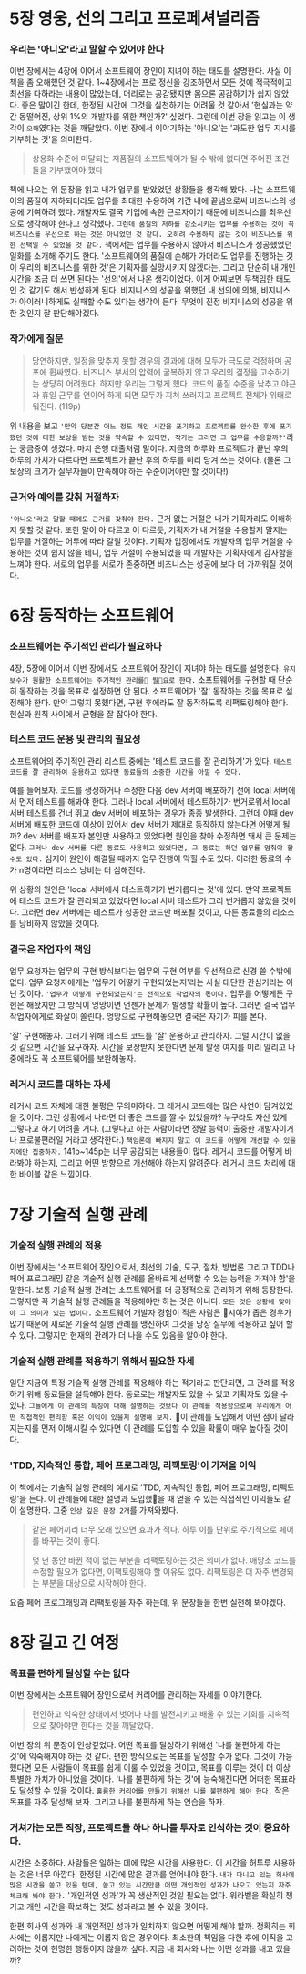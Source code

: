 # 5장 영웅, 선의 그리고 프로페셔널리즘

### 우리는 '아니오'라고 말할 수 있어야 한다
 이번 장에서는 4장에 이어서 소프트웨어 장인이 지녀야 하는 태도를 설명한다. 사실 이 책을 좀 오해했던 것 같다. 1~4장에서는 프로 정신을 강조하면서 모든 것에 적극적이고 최선을 다하라는 내용이 많았는데, 머리로는 공감됐지만 몸으론 공감하기가 쉽지 않았다. 좋은 말이긴 한데, 한정된 시간에 그것을 실천하기는 어려울 것 같아서 '현실과는 약간 동떨어진, 상위 1%의 개발자를 위한 책인가?' 싶었다. 그런데 이번 장을 읽고는 이 생각이 `오해`였다는 것을 깨달았다. 이번 장에서 이야기하는 '아니오'는 '과도한 업무 지시를 거부하는 것'을 의미한다.

> 상용화 수준에 미달되는 저품질의 소프트웨어가 될 수 밖에 없다면 주어진 조건들을 거부했어야 했다

 책에 나오는 위 문장을 읽고 내가 업무를 받았었던 상황들을 생각해 봤다. 
나는 소프트웨어의 품질이 저하되더라도 업무를 최대한 수용하여 기간 내에 끝냄으로써 비즈니스의 성공에 기여하려 했다. 
개발자도 결국 기업에 속한 근로자이기 때문에 비즈니스를 최우선으로 생각해야 한다고 생각했다. 
`그런데 품질의 저하를 감소시키는 업무를 수용하는 것이 꼭 비즈니스를 우선으로 하는 것은 아니었던 것 같다.
오히려 수용하지 않는 것이 비즈니스를 위한 선택일 수 있었을 것 같다.` 
책에서는 업무를 수용하지 않아서 비즈니스가 성공했었던 일화를 소개해 주기도 한다. 
'소프트웨어의 품질에 손해가 가더라도 업무를 진행하는 것이 우리의 비즈니스를 위한 것'은 기획자를 실망시키지 않겠다는, 그리고 단순히 내 개인 시간을 조금 더 쓰면 된다는 '선의'에서 나온 생각이었다. 
이게 어찌보면 무책임한 태도인 것 같기도 해서 반성하게 된다. 비지니스의 성공을 위했던 내 선의에 의해, 비지니스가 아이러니하게도 실패할 수도 있다는 생각이 든다. 무엇이 진정 비지니스의 성공을 위한 것인지 잘 판단해야겠다.

### 작가에게 질문
 > 당연하지만, 일정을 맞추지 못할 경우의 결과에 대해 모두가 극도로 걱정하며 공포에 휩싸였다. 비즈니스 부서의 압력에 굴복하지 않고 우리의 결정을 고수하기는 상당히 어려웠다. 하지만 우리는 그렇게 했다. 코드의 품질 수준을 낮추고 야근과 휴일 근무를 연이어 하게 되면 모두가 지쳐 쓰러지고 프로젝트 전체가 위태로워진다. (119p)

 위 내용을 보고 `'만약 당분간 어느 정도 개인 시간을 포기하고 프로젝트를 완수한 후에 포기했던 것에 대한 보상을 받는 것을 약속할 수 있다면, 작가는 그러면 그 업무를 수용할까?'`라는 궁금증이 생겼다. 
마치 은행 대출처럼 말이다. 지금의 하루와 프로젝트가 끝난 후의 하루의 가치가 다르다면 프로젝트가 끝난 후의 하루를 미리 당겨 쓰는 것이다. (물론 그 보상의 크기가 실무자들이 만족해야 하는 수준이어야만 할 것이다!)

### 근거와 예의를 갖춰 거절하자
 `'아니오'라고 말할 때에도 근거를 갖춰야 한다.` 
근거 없는 거절은 내가 기획자라도 이해하지 못할 것 같다. 
또한 말이 아 다르고 어 다르듯, 기획자가 내 거절을 수용할지 말지는 업무를 거절하는 어투에 따라 갈릴 것이다. 
기획자 입장에서도 개발자의 업무 거절을 수용하는 것이 쉽지 않을 테니, 업무 거절이 수용되었을 때 개발자는 기획자에게 감사함을 느껴야 한다. 
서로의 업무를 서로가 존중하면 비즈니스는 성공에 보다 더 가까워질 것이다.

# 6장 동작하는 소프트웨어

### 소프트웨어는 주기적인 관리가 필요하다
 4장, 5장에 이어서 이번 장에서도 소프트웨어 장인이 지녀야 하는 태도를 설명한다. 
`유지 보수가 원활한 소프트웨어는 주기적인 관리를 필요로 한다.` 
소프트웨어를 구현할 때 단순히 동작하는 것을 목표로 설정하면 안 된다. 
소프트웨어가 '잘' 동작하는 것을 목표로 설정해야 한다. 만약 그렇지 못했다면, 구현 후에라도 잘 동작하도록 리팩토링해야 한다. 현실과 원칙 사이에서 균형을 잘 잡아야 한다.

### 테스트 코드 운용 및 관리의 필요성
 소프트웨어의 주기적인 관리 리스트 중에는 '테스트 코드를 잘 관리하기'가 있다. `테스트 코드를 잘 관리하여 운용하고 있다면 동료들의 소중한 시간을 아낄 수 있다.`

 예를 들어보자. 코드를 생성하거나 수정한 다음 dev 서버에 배포하기 전에 local 서버에서 먼저 테스트를 해봐야 한다. 
 그러나 local 서버에서 테스트하기가 번거로워서 local 서버 테스트를 건너 뛰고 dev 서버에 배포하는 경우가 종종 발생한다. 
 그런데 이때 dev 서버에 배포한 코드에 이상이 있어서 dev 서버가 제대로 동작하지 않는다면 어떻게 될까? 
 dev 서버를 배포자 본인만 사용하고 있었다면 원인을 찾아 수정하면 돼서 큰 문제는 없다. 
 `그러나 dev 서버를 다른 동료도 사용하고 있었다면, 그 동료는 하던 업무를 멈춰야 할 수도 있다.` 심지어 원인이 해결될 때까지 업무 진행이 막힐 수도 있다. 이러한 동료의 수가 n명이라면 리소스 낭비는 더 심해진다.

 위 상황의 원인은 'local 서버에서 테스트하기가 번거롭다는 것'에 있다. 만약 프로젝트에 테스트 코드가 잘 관리되고 있었다면 local 서버 테스트가 그리 번거롭지 않았을 것이다. 
 그러면 dev 서버에는 테스트가 성공한 코드만 배포될 것이고, 다른 동료들의 리소스를 낭비하지 않았을 것이다.

### 결국은 작업자의 책임
 업무 요청자는 업무의 구현 방식보다는 업무의 구현 여부를 우선적으로 신경 쓸 수밖에 없다. 
 업무 요청자에게는 '업무가 어떻게 구현되었는지'라는 사실 대단한 관심거리는 아닌 것이다. 
 `'업무가 어떻게 구현되었는지'는 전적으로 작업자의 몫이다.` 
 업무를 어떻게든 구현은 해놨지만 그 방식이 엉망이면 언젠가 문제가 발생할 확률이 높다. 그러면 결국 업무 작업자에게로 화살이 쏠린다. 엉망으로 구현해놓으면 결국은 자기가 피를 본다.

 '잘' 구현해놓자. 그러기 위해 테스트 코드를 '잘' 운용하고 관리하자. 그럴 시간이 없을 것 같으면 시간을 요구하자. 시간을 보장받지 못한다면 문제 발생 여지를 미리 알리고 나중에라도 꼭 소프트웨어를 보완해놓자.

### 레거시 코드를 대하는 자세
 레거시 코드 자체에 대한 불평은 무의미하다. 
 그 레거시 코드에는 많은 사연이 담겨있었을 것이다. 
 그런 상황에서 나라면 더 좋은 코드를 짤 수 있었을까? 
 누구라도 자신 있게 그렇다고 하기 어려울 거다. (그렇다고 하는 사람이라면 정말 능력이 출중한 개발자이거나 프로불편러일 거라고 생각한다.) 
 `책임론에 빠지지 말고 이 코드를 어떻게 개선할 수 있을지에만 집중하자.` 
 141p~145p는 너무 공감되는 내용들이 많다. 레거시 코드를 어떻게 바라봐야 하는지, 그리고 어떤 방향으로 개선해야 하는지 알려준다. 레거시 코드 처리에 대한 바이블 같은 느낌이다.


# 7장 기술적 실행 관례
### 기술적 실행 관례의 적용
 이번 장에서는 '소프트웨어 장인으로서, 최선의 기술, 도구, 절차, 방법론 그리고 TDD나 페어 프로그래밍 같은 기술적 실행 관례를 올바르게 선택할 수 있는 능력을 가져야 함'을 말한다. 
 보통 기술적 실행 관례는 소프트웨어를 더 긍정적으로 관리하기 위해 등장한다. 
 그렇지만 꼭 기술적 실행 관례들을 적용해야만 하는 것은 아니다. `모든 것은 상황에 맞아야 그 의미가 있는 법이다.` 
 소프트웨어 개발자 경험이 적은 사람은 시야가 좁은 경우가 많기 때문에 새로운 기술적 실행 관례를 맹신하여 그것을 당장 실무에 적용하고 싶어 할 수 있다. 그렇지만 현재의 관례가 더 나을 수도 있음을 알아야 한다.

### 기술적 실행 관례를 적용하기 위해서 필요한 자세
 일단 지금이 특정 기술적 실행 관례를 적용해야 하는 적기라고 판단되면, 그 관례를 적용하기 위해 동료들을 설득해야 한다. 
 동료로는 개발자도 있을 수 있고 기획자도 있을 수 있다. 
 `그들에게 이 관례의 특징에 대해 설명하는 것보다 이 관례를 적용함으로써 우리에게 어떤 직접적인 편리함 혹은 이익이 있을지 설명해 보자.` 
 이 관례를 도입해서 어떤 점이 달라지는지를 먼저 이해시킬 수 있다면 이 관례를 도입할 수 있을 확률이 매우 높아질 것이다.

### 'TDD, 지속적인 통합, 페어 프로그래밍, 리팩토링'이 가져올 이익
이 책에서는 기술적 실행 관례의 예시로 'TDD, 지속적인 통합, 페어 프로그래밍, 리팩토링'을 든다. 이 관례들에 대한 설명과 도입했을 때 얻을 수 있는 직접적인 이익들도 같이 설명한다. 그중 `인상 깊은 문장 2개`를 가져와봤다.
> 같은 페어끼리 너무 오래 있으면 효과가 적다. 하루 이틀 단위로 주기적으로 페어를 바꾸는 것이 좋다.
> 
> 몇 년 동안 바뀐 적이 없는 부분을 리팩토링하는 것은 의미가 없다. 애당초 코드를 수정할 필요가 없다면, 이팩토링해야 할 이유도 없다. 리팩토링은 더 자주 변경되는 부분을 대상으로 시작해야 한다.

요즘 페어 프로그래밍과 리팩토링을 자주 하는데, 위 문장들을 한번 실천해 봐야겠다.

# 8장 길고 긴 여정
### 목표를 편하게 달성할 수는 없다
이번 장에서는 소프트웨어 장인으로서 커리어를 관리하는 자세를 이야기한다. 
> 편안하고 익숙한 상태에서 벗어나 나를 발전시키고 배울 수 있는 기회를 지속적으로 찾아야만 한다는 것을 깨달았다.

이번 장의 위 문장이 인상깊었다. 어떤 목표를 달성하기 위해선 '나를 불편하게 하는 것'에 익숙해져야 하는 것 같다. 
편한 방식으로는 목표를 달성할 수가 없다. 그것이 가능했다면 모든 사람들이 목표를 쉽게 이룰 수 있었을 것이고, 목표를 이루는 것이 더 이상 특별한 가치가 아니었을 것이다. 
'나를 불편하게 하는 것'에 능숙해진다면 어떠한 목표라도 달성할 수 있을 것이다. `훌륭한 커리어를 만들기 위해선 나를 불편하게 해야 한다.` 작은 목표를 자주 달성해 보자. 그리고 나를 불편하게 하는 연습을 하자.

### 거쳐가는 모든 직장, 프로젝트들 하나 하나를 투자로 인식하는 것이 중요하다.
 시간은 소중하다. 사람들은 일하는 데에 많은 시간을 사용한다. 이 시간을 허투루 사용하는 것은 너무 아깝다. 한정된 시간에 많은 결과를 얻어내야 한다. 
 `내가 다니고 있는 회사에 많은 시간을 쏟고 있을 텐데, 쏟고 있는 시간만큼 어떤 개인적인 성과가 나오고 있는지 자주 체크해 봐야 한다.` 
 '개인적인 성과'가 꼭 생산적인 것일 필요는 없다. 워라벨을 확실히 챙기고 개인 시간을 확보하는 것도 성과라고 볼 수 있을 것이다.

 한편 회사의 성과와 내 개인적인 성과가 일치하지 않으면 어떻게 해야 할까. 정확히는 회사에는 이롭지만 나에게는 이롭지 않은 경우이다. 최소한의 책임을 다한 후에 이직을 고려하는 것이 현명한 행동이지 않을까 싶다. 지금 내 회사와 나는 어떤 성과를 내고 있을까?
